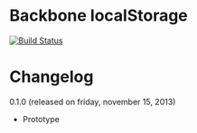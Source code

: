 Backbone localStorage
=====================

[![Build Status](https://secure.travis-ci.org/moorinteractive/backbone-localstorage.png?branch=master)](https://travis-ci.org/moorinteractive/backbone-localstorage)

Changelog
=========

0.1.0 (released on friday, november 15, 2013)

* Prototype